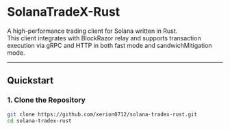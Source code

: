 # SolanaTradeX-Rust

A high-performance trading client for Solana written in Rust.  
This client integrates with BlockRazor relay and supports transaction execution via gRPC and HTTP in both fast mode and sandwichMitigation mode.

---

## Quickstart

### 1. Clone the Repository
```bash
git clone https://github.com/xerion0712/solana-tradex-rust.git
cd solana-tradex-rust

